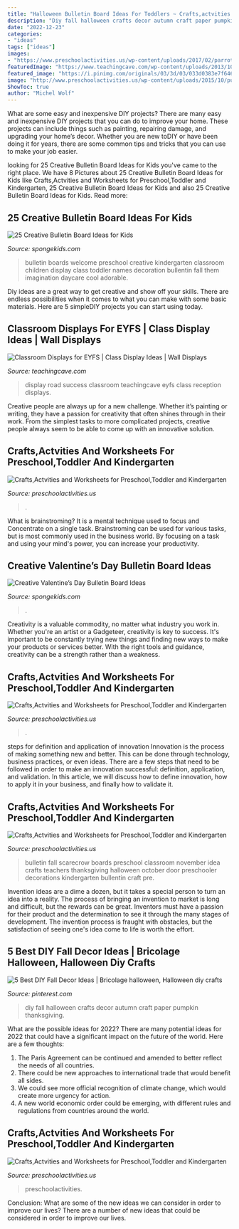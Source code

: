 ```yaml
---
title: "Halloween Bulletin Board Ideas For Toddlers ~ Crafts,actvities And Worksheets For Preschool,toddler And Kindergarten"
description: "Diy fall halloween crafts decor autumn craft paper pumpkin thanksgiving"
date: "2022-12-23"
categories:
- "ideas"
tags: ["ideas"]
images:
- "https://www.preschoolactivities.us/wp-content/uploads/2017/02/parrot-craft-idea-for-kids-2.jpg"
featuredImage: "https://www.teachingcave.com/wp-content/uploads/2013/10/road-display.jpg"
featured_image: "https://i.pinimg.com/originals/03/3d/03/033d0383e7f646d1e4fac2667fa00a7c.jpg"
image: "http://www.preschoolactivities.us/wp-content/uploads/2015/10/pumpkin-classroom-door.jpg"
ShowToc: true
author: "Michel Wolf"
---
```



What are some easy and inexpensive DIY projects?
There are many easy and inexpensive DIY projects that you can do to improve your home. These projects can include things such as painting, repairing damage, and upgrading your home’s decor. Whether you are new toDIY or have been doing it for years, there are some common tips and tricks that you can use to make your job easier.

	

		
looking for 25 Creative Bulletin Board Ideas for Kids you've came to the right place. We have 8 Pictures about 25 Creative Bulletin Board Ideas for Kids like Crafts,Actvities and Worksheets for Preschool,Toddler and Kindergarten, 25 Creative Bulletin Board Ideas for Kids and also 25 Creative Bulletin Board Ideas for Kids. Read more:
		
    
## 25 Creative Bulletin Board Ideas For Kids

<img loading=lazy src="http://spongekids.com/wp-content/uploads/2014/06/bulletin-board-ideas/19-welcome-back-bulletin-boards-for-preschool.jpg" onerror="this.onerror=null;this.src='https://tse3.mm.bing.net/th?id=OIP.zz68qv4OYlO-RZ1LXRrxFAHaFj&amp;pid=15.1';" alt="25 Creative Bulletin Board Ideas for Kids">

_Source: spongekids.com_

>bulletin boards welcome preschool creative kindergarten classroom children display class toddler names decoration bullentin fall them imagination daycare cool adorable. 

	

Diy ideas are a great way to get creative and show off your skills. There are endless possibilities when it comes to what you can make with some basic materials. Here are 5 simpleDIY projects you can start using today.

    
## Classroom Displays For EYFS | Class Display Ideas | Wall Displays

<img loading=lazy src="https://www.teachingcave.com/wp-content/uploads/2013/10/road-display.jpg" onerror="this.onerror=null;this.src='https://tse3.mm.bing.net/th?id=OIP.vsPdaqE2Qj8J-58Ia7JiCAHaPP&amp;pid=15.1';" alt="Classroom Displays for EYFS | Class Display Ideas | Wall Displays">

_Source: teachingcave.com_

>display road success classroom teachingcave eyfs class reception displays. 

	

Creative people are always up for a new challenge. Whether it’s painting or writing, they have a passion for creativity that often shines through in their work. From the simplest tasks to more complicated projects, creative people always seem to be able to come up with an innovative solution.

    
## Crafts,Actvities And Worksheets For Preschool,Toddler And Kindergarten

<img loading=lazy src="https://www.preschoolactivities.us/wp-content/uploads/2016/03/paper-cup-flower-craft-idea.jpg" onerror="this.onerror=null;this.src='https://tse3.mm.bing.net/th?id=OIP.887INTiqavtnbRQ2GQXO1QHaHa&amp;pid=15.1';" alt="Crafts,Actvities and Worksheets for Preschool,Toddler and Kindergarten">

_Source: preschoolactivities.us_

>. 

	

What is brainstroming? It is a mental technique used to focus and Concentrate on a single task. Brainstroming can be used for various tasks, but is most commonly used in the business world. By focusing on a task and using your mind's power, you can increase your productivity.

    
## Creative Valentine’s Day Bulletin Board Ideas

<img loading=lazy src="https://spongekids.com/wp-content/uploads/2015/09/1-valentines-day-bulletin-board.jpg" onerror="this.onerror=null;this.src='https://tse4.mm.bing.net/th?id=OIP.U8XCx14UHyA1xnjhkQGPMgHaOR&amp;pid=15.1';" alt="Creative Valentine’s Day Bulletin Board Ideas">

_Source: spongekids.com_

>. 

	

Creativity is a valuable commodity, no matter what industry you work in. Whether you're an artist or a Gadgeteer, creativity is key to success. It's important to be constantly trying new things and finding new ways to make your products or services better. With the right tools and guidance, creativity can be a strength rather than a weakness.

    
## Crafts,Actvities And Worksheets For Preschool,Toddler And Kindergarten

<img loading=lazy src="http://www.preschoolactivities.us/wp-content/uploads/2015/10/pumpkin-classroom-door.jpg" onerror="this.onerror=null;this.src='https://tse1.mm.bing.net/th?id=OIP._2QCKgb0qqIWeRK4Xxol4wHaLr&amp;pid=15.1';" alt="Crafts,Actvities and Worksheets for Preschool,Toddler and Kindergarten">

_Source: preschoolactivities.us_

>. 

	

steps for definition and application of innovation
Innovation is the process of making something new and better. This can be done through technology, business practices, or even ideas. There are a few steps that need to be followed in order to make an innovation successful: definition, application, and validation. In this article, we will discuss how to define innovation, how to apply it in your business, and finally how to validate it.

    
## Crafts,Actvities And Worksheets For Preschool,Toddler And Kindergarten

<img loading=lazy src="http://www.preschoolactivities.us/wp-content/uploads/2015/10/Fall-Bulletin-Board.jpg" onerror="this.onerror=null;this.src='https://tse2.mm.bing.net/th?id=OIP.HB97DKZUsqyTypFTG4yMegHaLG&amp;pid=15.1';" alt="Crafts,Actvities and Worksheets for Preschool,Toddler and Kindergarten">

_Source: preschoolactivities.us_

>bulletin fall scarecrow boards preschool classroom november idea crafts teachers thanksgiving halloween october door preschooler decorations kindergarten bullentin craft pre. 

	

Invention ideas are a dime a dozen, but it takes a special person to turn an idea into a reality. The process of bringing an invention to market is long and difficult, but the rewards can be great. Inventors must have a passion for their product and the determination to see it through the many stages of development. The invention process is fraught with obstacles, but the satisfaction of seeing one's idea come to life is worth the effort.

    
## 5 Best DIY Fall Decor Ideas | Bricolage Halloween, Halloween Diy Crafts

<img loading=lazy src="https://i.pinimg.com/originals/03/3d/03/033d0383e7f646d1e4fac2667fa00a7c.jpg" onerror="this.onerror=null;this.src='https://tse3.mm.bing.net/th?id=OIP.zT1fK85DQlyPIq00xtzHUAHaNV&amp;pid=15.1';" alt="5 Best DIY Fall Decor Ideas | Bricolage halloween, Halloween diy crafts">

_Source: pinterest.com_

>diy fall halloween crafts decor autumn craft paper pumpkin thanksgiving. 

	

What are the possible ideas for 2022?
There are many potential ideas for 2022 that could have a significant impact on the future of the world. Here are a few thoughts: 
1. The Paris Agreement can be continued and amended to better reflect the needs of all countries. 
2. There could be new approaches to international trade that would benefit all sides. 
3. We could see more official recognition of climate change, which would create more urgency for action. 
4. A new world economic order could be emerging, with different rules and regulations from countries around the world. 

    
## Crafts,Actvities And Worksheets For Preschool,Toddler And Kindergarten

<img loading=lazy src="https://www.preschoolactivities.us/wp-content/uploads/2017/02/parrot-craft-idea-for-kids-2.jpg" onerror="this.onerror=null;this.src='https://tse3.mm.bing.net/th?id=OIP.VKqOe7Lja1d672YKREcbGQHaJ4&amp;pid=15.1';" alt="Crafts,Actvities and Worksheets for Preschool,Toddler and Kindergarten">

_Source: preschoolactivities.us_

>preschoolactivities. 

	

Conclusion: What are some of the new ideas we can consider in order to improve our lives?
There are a number of new ideas that could be considered in order to improve our lives.

